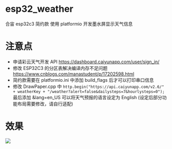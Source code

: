 # esp32_weather
合宙 esp32c3 简约款 使用 platformio 开发墨水屏显示天气信息

# 注意点
- 申请彩云天气开发 API https://dashboard.caiyunapp.com/user/sign_in/
- 修改 ESP32C3 的分区表解决编译内存不足问题 https://www.cnblogs.com/manastudent/p/17202598.html
- 简约款需要在 platformio.ini 中添加 build_flags 后才可以打印串口信息
- 修改 DrawPaper.cpp 中 `http.begin("https://api.caiyunapp.com/v2.6/" + weatherKey + "/weather?alert=false&dailysteps=7&hourlysteps=0");` 最后添加 &lang=en_US 可以将天气预报的语言设定为 English (设定后部分功能布局需要修改，请自行适配)

# 效果
![](https://images.cnblogs.com/cnblogs_com/manastudent/1792948/o_230418031916_%E5%BE%AE%E4%BF%A1%E5%9B%BE%E7%89%87_20230418111859.jpg)
